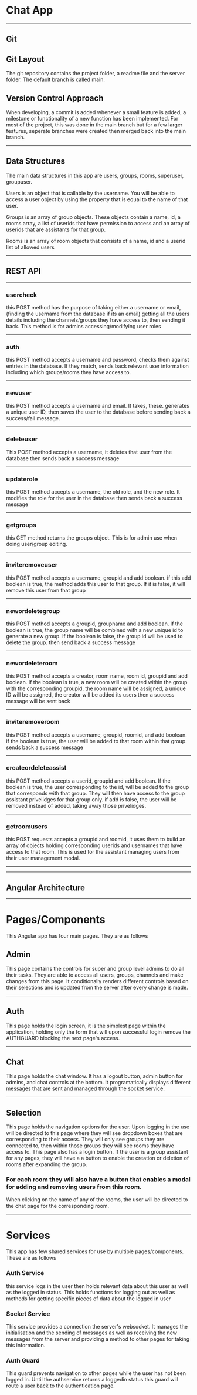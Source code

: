 # Chat App
---
## Git

## Git Layout
The git repository contains the project folder, a readme file and the server folder. The default branch is called main.

## Version Control Approach
When developing, a commit is added whenever a small feature is added, a milestone or functionality of a new function has been implemented. For most of the project, this was done in the main branch but for a few larger features, seperate branches were created then merged back into the main branch.
___
## Data Structures


The main data structures in this app are users, groups, rooms, superuser, groupuser.

Users is an object that is callable by the username. You will be able to access a user object by using the property that is equal to the name of that user.

Groups is an array of group objects. These objects contain a name, id, a rooms array, a list of userids that have permission to access and an array of userids that are assistants for that group.

Rooms is an array of room objects that consists of a name, id and a userid list of allowed users

___
## REST API
___
### usercheck
this POST method has the purpose of taking either a username or email, (finding the username from the database if its an email) getting all the users details including the channels/groups they have access to, then sending it back. This method is for admins accessing/modifying user roles
___
### auth
this POST method accepts a username and password, checks them against entries in the database. If they match, sends back relevant user information including which groups/rooms they have access to.
___
### newuser
this POST method accepts a username and email. It takes, these. generates a unique user ID, then saves the user to the database before sending back a success/fail message.
___
### deleteuser
This POST method accepts a username, it deletes that user from the database then sends back a success message
___
### updaterole
this POST method accepts a username, the old role, and the new role. It modifies the role for the user in the database then sends back a success message
___
### getgroups
this GET method returns the groups object. This is for admin use when doing user/group editing.
___
### inviteremoveuser
this POST method accepts a username, groupid and add boolean. if this add boolean is true, the method adds this user to that group. If it is false, it will remove this user from that group
___
### newordeletegroup
this POST method accepts a groupid, groupname and add boolean. If the boolean is true, the group name will be combined with a new unique id to generate a new group. If the boolean is false, the group id will be used to delete the group. then send back a success message
___
### newordeleteroom
this POST method accepts a creator, room name, room id, groupid and add boolean. If the boolean is true, a new room will be created within the group with the corresponding groupid. the room name will be assigned, a unique ID will be assigned, the creator will be added its users then a success message will be sent back
___
### inviteremoveroom
this POST method accepts a username, groupid, roomid, and add boolean. if the boolean is true, the user will be added to that room within that group. sends back a success message
___
### createordeleteassist
this POST method accepts a userid, groupid and add boolean. If the boolean is true, the user corresponding to the id, will be added to the group that corresponds with that group. They will then have access to the group assistant privelidges for that group only.
if add is false, the user will be removed instead of added, taking away those privelidges.
___
### getroomusers
this POST requests accepts a groupid and roomid, it uses them to build an array of objects holding corresponding userids and usernames that have access to that room. This is used for the assistant managing users from their user management modal.
___
___

## Angular Architecture
___
# Pages/Components
This Angular app has four main pages. They are as follows 

## Admin
This page contains the controls for super and group level admins to do all their tasks. They are able to access all users, groups, channels and make changes from this page. It conditionally renders different controls based on their selections and is updated from the server after every change is made. 
___
## Auth
This page holds the login screen, it is the simplest page within the application, holding only the form that will upon successful login remove the AUTHGUARD blocking the next page's access.
___
## Chat
This page holds the chat window. It has a logout button, admin button for admins, and chat controls at the bottom. It programatically displays different messages that are sent and managed through the socket service. 
___
## Selection
This page holds the navigation options for the user. Upon logging in the use will be directed to this page where they will see dropdown boxes that are corresponding to their access. They will only see groups they are connected to, then within those groups they will see rooms they have access to.  This page also has a login button.
If the user is a group assistant for any pages, they will have a a button to enable the creation or deletion of rooms after expanding the group. 
### For each room they will also have a button that enables a modal for adding and removing users from this room.
When clicking on the name of any of the rooms, the user will be directed to the chat page for the corresponding room.

___
# Services
This app has few shared services for use by multiple pages/components. These are as follows
### Auth Service
this service logs in the user then holds relevant data about this user as well as the logged in status. This holds functions for logging out as well as methods for getting specific pieces of data about the logged in user

### Socket Service
This service provides a connection the server's websocket. It manages the initialisation and the sending of messages as well as receiving the new messages from the server and providing a method to other pages for taking this information.

### Auth Guard
This guard prevents navigation to other pages while the user has not been logged in. Until the authservice returns a loggedin status this guard will route a user back to the authentication page.